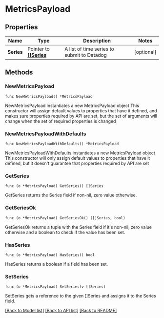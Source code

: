 # MetricsPayload

## Properties

Name | Type | Description | Notes
------------ | ------------- | ------------- | -------------
**Series** | Pointer to [**[]Series**](Series.md) | A list of time series to submit to Datadog | [optional] 

## Methods

### NewMetricsPayload

`func NewMetricsPayload() *MetricsPayload`

NewMetricsPayload instantiates a new MetricsPayload object
This constructor will assign default values to properties that have it defined,
and makes sure properties required by API are set, but the set of arguments
will change when the set of required properties is changed

### NewMetricsPayloadWithDefaults

`func NewMetricsPayloadWithDefaults() *MetricsPayload`

NewMetricsPayloadWithDefaults instantiates a new MetricsPayload object
This constructor will only assign default values to properties that have it defined,
but it doesn't guarantee that properties required by API are set

### GetSeries

`func (o *MetricsPayload) GetSeries() []Series`

GetSeries returns the Series field if non-nil, zero value otherwise.

### GetSeriesOk

`func (o *MetricsPayload) GetSeriesOk() ([]Series, bool)`

GetSeriesOk returns a tuple with the Series field if it's non-nil, zero value otherwise
and a boolean to check if the value has been set.

### HasSeries

`func (o *MetricsPayload) HasSeries() bool`

HasSeries returns a boolean if a field has been set.

### SetSeries

`func (o *MetricsPayload) SetSeries(v []Series)`

SetSeries gets a reference to the given []Series and assigns it to the Series field.


[[Back to Model list]](../README.md#documentation-for-models) [[Back to API list]](../README.md#documentation-for-api-endpoints) [[Back to README]](../README.md)


